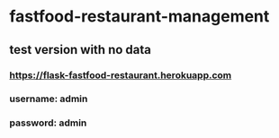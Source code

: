 # fastfood-restaurant-management
## test version with no data
### https://flask-fastfood-restaurant.herokuapp.com
### username: admin
### password: admin